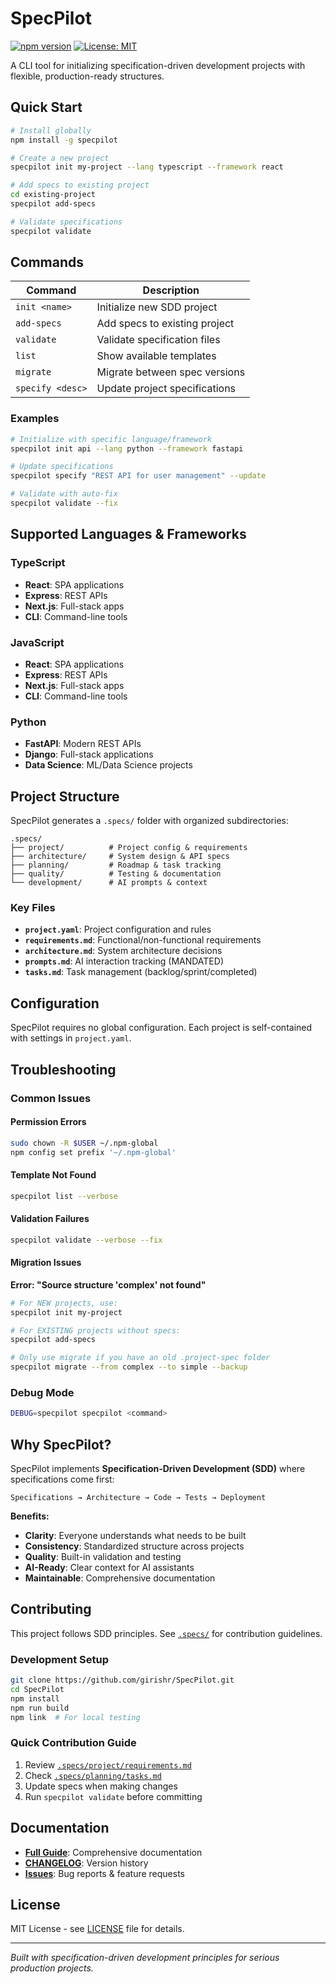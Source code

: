 # SpecPilot

[![npm version](https://badge.fury.io/js/specpilot.svg)](https://badge.fury.io/js/specpilot)
[![License: MIT](https://img.shields.io/badge/License-MIT-yellow.svg)](https://opensource.org/licenses/MIT)

A CLI tool for initializing specification-driven development projects with flexible, production-ready structures.

## Quick Start

```bash
# Install globally
npm install -g specpilot

# Create a new project
specpilot init my-project --lang typescript --framework react

# Add specs to existing project
cd existing-project
specpilot add-specs

# Validate specifications
specpilot validate
```

## Commands

| Command | Description |
|---------|-------------|
| `init <name>` | Initialize new SDD project |
| `add-specs` | Add specs to existing project |
| `validate` | Validate specification files |
| `list` | Show available templates |
| `migrate` | Migrate between spec versions |
| `specify <desc>` | Update project specifications |

### Examples

```bash
# Initialize with specific language/framework
specpilot init api --lang python --framework fastapi

# Update specifications
specpilot specify "REST API for user management" --update

# Validate with auto-fix
specpilot validate --fix
```

## Supported Languages & Frameworks

### TypeScript
- **React**: SPA applications
- **Express**: REST APIs
- **Next.js**: Full-stack apps
- **CLI**: Command-line tools

### JavaScript
- **React**: SPA applications
- **Express**: REST APIs
- **Next.js**: Full-stack apps
- **CLI**: Command-line tools

### Python
- **FastAPI**: Modern REST APIs
- **Django**: Full-stack applications
- **Data Science**: ML/Data Science projects

## Project Structure

SpecPilot generates a `.specs/` folder with organized subdirectories:

```
.specs/
├── project/          # Project config & requirements
├── architecture/     # System design & API specs
├── planning/         # Roadmap & task tracking
├── quality/          # Testing & documentation
└── development/      # AI prompts & context
```

### Key Files

- **`project.yaml`**: Project configuration and rules
- **`requirements.md`**: Functional/non-functional requirements
- **`architecture.md`**: System architecture decisions
- **`prompts.md`**: AI interaction tracking (MANDATED)
- **`tasks.md`**: Task management (backlog/sprint/completed)

## Configuration

SpecPilot requires no global configuration. Each project is self-contained with settings in `project.yaml`.

## Troubleshooting

### Common Issues

#### Permission Errors
```bash
sudo chown -R $USER ~/.npm-global
npm config set prefix '~/.npm-global'
```

#### Template Not Found
```bash
specpilot list --verbose
```

#### Validation Failures
```bash
specpilot validate --verbose --fix
```

#### Migration Issues
**Error: "Source structure 'complex' not found"**
```bash
# For NEW projects, use:
specpilot init my-project

# For EXISTING projects without specs:
specpilot add-specs

# Only use migrate if you have an old .project-spec folder
specpilot migrate --from complex --to simple --backup
```

### Debug Mode
```bash
DEBUG=specpilot specpilot <command>
```

## Why SpecPilot?

SpecPilot implements **Specification-Driven Development (SDD)** where specifications come first:

```
Specifications → Architecture → Code → Tests → Deployment
```

**Benefits:**
- **Clarity**: Everyone understands what needs to be built
- **Consistency**: Standardized structure across projects
- **Quality**: Built-in validation and testing
- **AI-Ready**: Clear context for AI assistants
- **Maintainable**: Comprehensive documentation

## Contributing

This project follows SDD principles. See [`.specs/`](.specs/) for contribution guidelines.

### Development Setup

```bash
git clone https://github.com/girishr/SpecPilot.git
cd SpecPilot
npm install
npm run build
npm link  # For local testing
```

### Quick Contribution Guide

1. Review [`.specs/project/requirements.md`](.specs/project/requirements.md)
2. Check [`.specs/planning/tasks.md`](.specs/planning/tasks.md)
3. Update specs when making changes
4. Run `specpilot validate` before committing

## Documentation

- **[Full Guide](docs/GUIDE.md)**: Comprehensive documentation
- **[CHANGELOG](CHANGELOG.md)**: Version history
- **[Issues](https://github.com/girishr/SpecPilot/issues)**: Bug reports & feature requests

## License

MIT License - see [LICENSE](LICENSE) file for details.

---

_Built with specification-driven development principles for serious production projects._
